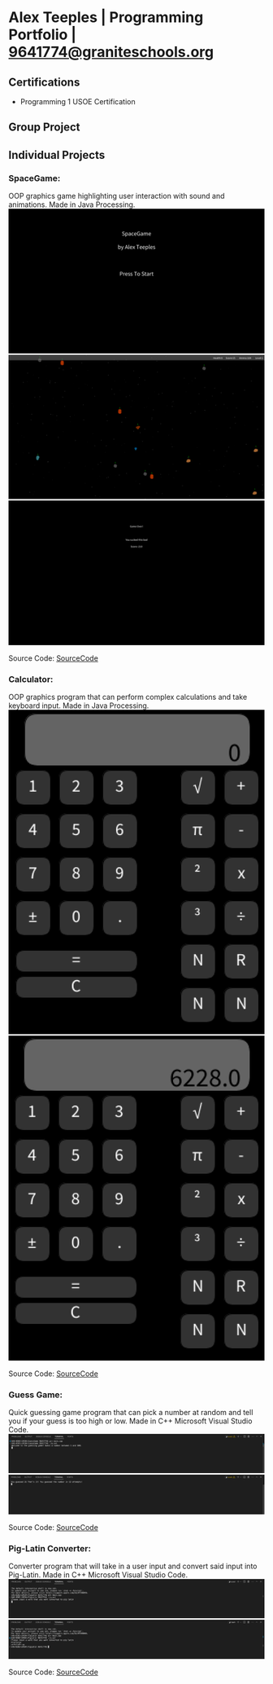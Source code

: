 # Alex Teeples | Programming Portfolio | 9641774@graniteschools.org

## Certifications
* Programming 1 USOE Certification


## Group Project

## Individual Projects

### SpaceGame:
OOP graphics game highlighting user interaction with sound and animations. Made in Java Processing.
![Spacegame Menu](https://github.com/alexteepyo/programmingportfolio/blob/main/images/Sg1%20Start.png?raw=true)
![Spacegame Gameplay](https://github.com/alexteepyo/programmingportfolio/blob/main/images/Sg1%20GamePlay.png?raw=true)
![Spacegame Gameover](https://github.com/alexteepyo/programmingportfolio/blob/main/images/Sg1%20GameOver.png?raw=true)


Source Code:
[SourceCode](https://github.com/alexteepyo/programmingportfolio/raw/main/src/SpaceGame%205.zip)

### Calculator:
OOP graphics program that can perform complex calculations and take keyboard input. Made in Java Processing.
![Calc Blank](https://github.com/alexteepyo/programmingportfolio/blob/main/images/Calc%20Blank.png?raw=true)
![Calc Numbers](https://github.com/alexteepyo/programmingportfolio/blob/main/images/Calc%20Numbers.png?raw=true)


Source Code:
[SourceCode](https://github.com/alexteepyo/programmingportfolio/blob/main/src/Calcu.zip)


### Guess Game:
Quick guessing game program that can pick a number at random and tell you if your guess is too high or low. Made in C++ Microsoft Visual Studio Code.
![Guess Intro](https://github.com/alexteepyo/programmingportfolio/blob/main/images/IntroGuess.png?raw=true)
![Guess Win](https://github.com/alexteepyo/programmingportfolio/blob/main/images/WinningGuess.png?raw=true)


Source Code:
[SourceCode](https://github.com/alexteepyo/programmingportfolio/raw/main/src/GuessGame.zip)


### Pig-Latin Converter:
Converter program that will take in a user input and convert said input into Pig-Latin. Made in C++ Microsoft Visual Studio Code.
![PigLatin Intro](https://github.com/alexteepyo/programmingportfolio/blob/main/images/PigStart.png?raw=true)
![PigLatin Converted](https://github.com/alexteepyo/programmingportfolio/blob/main/images/PigConverted.png?raw=true)


Source Code:
[SourceCode](https://github.com/alexteepyo/programmingportfolio/raw/main/src/PigLatin.zip)

